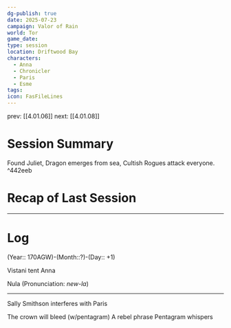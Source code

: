```yaml
---
dg-publish: true
date: 2025-07-23
campaign: Valor of Rain
world: Tor
game_date:
type: session
location: Driftwood Bay
characters:
  - Anna
  - Chronicler
  - Paris
  - Esme
tags:
icon: FasFileLines
---
```

prev: [[4.01.06]]
next: [[4.01.08]]
# Session Summary
Found Juliet, Dragon emerges from sea, Cultish Rogues attack everyone. ^442eeb
# Recap of Last Session

---
# Log
(Year:: 170AGW)-(Month::?)-(Day:: +1)

Vistani tent
Anna

Nula (Pronunciation: *new-la*)

---
Sally Smithson interferes with Paris

The crown will bleed (w/pentagram)
	A rebel phrase
Pentagram whispers